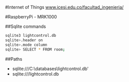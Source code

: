 #Internet of Things www.icesi.edu.co/facultad_ingenieria/  

#RaspberryPi - MRK1000

##Sqlite commands

```sh
sqlite3 lightcontrol.db
sqlite>.header on
sqlite>.mode column
sqlite> SELECT * FROM room;
```

##Paths
* sqlite:///C:\databases\lightcontrol.db'
* sqlite:///lightcontrol.db
